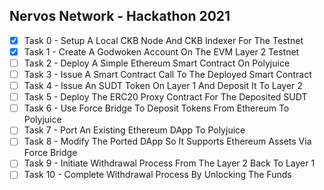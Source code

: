 ## Nervos Network - Hackathon 2021

- [x] Task 0 - Setup A Local CKB Node And CKB Indexer For The Testnet
- [x] Task 1 - Create A Godwoken Account On The EVM Layer 2 Testnet
- [ ] Task 2 - Deploy A Simple Ethereum Smart Contract On Polyjuice
- [ ] Task 3 - Issue A Smart Contract Call To The Deployed Smart Contract
- [ ] Task 4 - Issue An SUDT Token On Layer 1 And Deposit It To Layer 2
- [ ] Task 5 - Deploy The ERC20 Proxy Contract For The Deposited SUDT
- [ ] Task 6 - Use Force Bridge To Deposit Tokens From Ethereum To Polyjuice
- [ ] Task 7 - Port An Existing Ethereum DApp To Polyjuice
- [ ] Task 8 - Modify The Ported DApp So It Supports Ethereum Assets Via Force Bridge
- [ ] Task 9 - Initiate Withdrawal Process From The Layer 2 Back To Layer 1
- [ ] Task 10 - Complete Withdrawal Process By Unlocking The Funds
